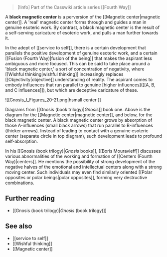 
> [!info] Part of the Casswiki article series [[Fourth Way]]

A **black magnetic center** is a perversion of the [[Magnetic center|magnetic center]]. A 'real' magnetic center forms through and guides a man in genuine esoteric work. By contrast, a black magnetic center is the result of a self-serving caricature of esoteric work, and pulls a man further towards it.

In the adept of [[service to self]], there is a certain development that parallels the positive development of genuine esoteric work, and a certain [[Fusion (Fourth Way)|fusion of the being]] that makes the aspirant less ambiguous and more focused. This can be said to take place around a 'black magnetic center,' a sort of concentration of negativity, where [[Wishful thinking|wishful thinking]] increasingly replaces [[Objectivity|objective]] understanding of reality. The aspirant comes to embody influences that run parallel to genuine [higher influences]([[A, B, and C influences]]), but which are deceptive caricature of these.

![[Gnosis_I_Figures_20-21.png|hsmall center ]] 

Diagrams from [[Gnosis (book trilogy)|_Gnosis_]] book one. Above is the diagram for the [[Magnetic center|magnetic center]], and below, for the black magnetic center. A black magnetic center grows by absorption of those A-influences (small black arrows) that run parallel to B-influences (thicker arrows). Instead of leading to contact with a genuine esoteric center (separate circle in top diagram), such development leads to profound self-absorption.

In his [[Gnosis (book trilogy)|_Gnosis_ books]], [[Boris Mouravieff]] discusses various abnormalities of the working and formation of [[Centers (Fourth Way)|centers]]. He mentions the possibility of strong development of the negative halves of the emotional and intellectual centers along with a strong moving center. Such individuals may even find similarly oriented [[Polar opposites or polar beings|polar opposites]], forming very destructive combinations.

Further reading
---------------

*   [[Gnosis (book trilogy)|_Gnosis_ (book trilogy)]]

See also
--------

*   [[service to self]]
*   [[Wishful thinking]]
*   [[Magnetic center]]